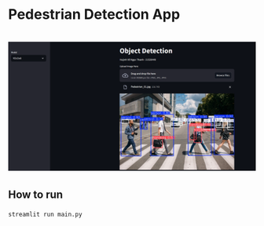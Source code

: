 #  Pedestrian Detection App
<div align="center">
 <h1> <img src="./public/app.png" width="1000px"></h1>
</div>

## How to run

```streamlit run main.py```

